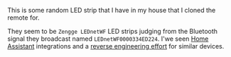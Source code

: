 This is some random LED strip that I have in my house that I cloned the remote for.

They seem to be `Zengge LEDnetWF` LED strips judging from the Bluetooth signal they broadcast named `LEDnetWF0000334ED224`. I'we seen [Home Assistant](https://www.home-assistant.io/) integrations and a [reverse engineering effort](https://github.com/8none1/zengge_lednetwf) for similar devices.
